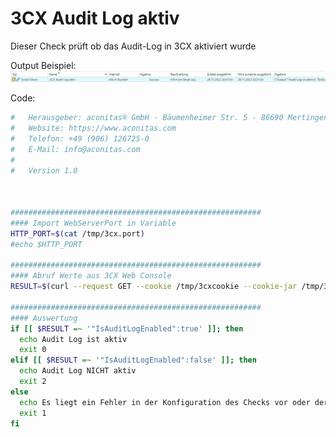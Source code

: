 # 3CX Audit Log aktiv
Dieser Check prüft ob das Audit-Log in 3CX aktiviert wurde

Output Beispiel:
![Output Beispiel](../_images/image-20221128212017-2.png)

Code:
```bash
#   Herausgeber: aconitas® GmbH - Bäumenheimer Str. 5 - 86690 Mertingen
#   Website: https://www.aconitas.com
#   Telefon: +49 (906) 126725-0
#   E-Mail: info@aconitas.com
#
#   Version 1.0



########################################################
#### Import WebServerPort in Variable
HTTP_PORT=$(cat /tmp/3cx.port)
#echo $HTTP_PORT

########################################################
#### Abruf Werte aus 3CX Web Console
RESULT=$(curl --request GET --cookie /tmp/3cxcookie --cookie-jar /tmp/3cxcookie -s localhost:${HTTP_PORT}/api/SystemStatus)

########################################################
#### Auswertung
if [[ $RESULT =~ '"IsAuditLogEnabled":true' ]]; then
  echo Audit Log ist aktiv
  exit 0
elif [[ $RESULT =~ '"IsAuditLogEnabled":false' ]]; then
  echo Audit Log NICHT aktiv
  exit 2
else
  echo Es liegt ein Fehler in der Konfiguration des Checks vor oder der Server ist nicht erreichbar
  exit 1
fi
```